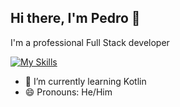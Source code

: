 ## Hi there, I'm Pedro 👋

I'm a professional Full Stack developer

[![My Skills](https://skillicons.dev/icons?i=html,css,sass,ruby,rails,js,ts,nodejs,vue,react,py,flask,docker,redis,postgres,git,linux,vscode,godot&perline=20)](https://skillicons.dev)

- 🌱 I’m currently learning Kotlin
- 😄 Pronouns: He/Him

<!--
**pefcos/pefcos** is a ✨ _special_ ✨ repository because its `README.md` (this file) appears on your GitHub profile.

Here are some ideas to get you started:

- 🔭 I’m currently working on ...
- 🌱 I’m currently learning ...
- 👯 I’m looking to collaborate on ...
- 🤔 I’m looking for help with ...
- 💬 Ask me about ...
- 📫 How to reach me: ...
- 😄 Pronouns: ...
- ⚡ Fun fact: ...
-->
